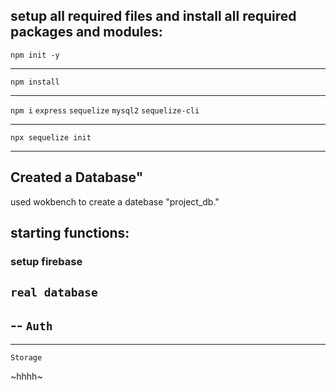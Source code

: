 ## setup all required files and install all required packages and modules:

`npm init -y`
***
`npm install`
****
`npm i` `express` `sequelize` `mysql2` `sequelize-cli`
***
`npx sequelize init`


-----------

## Created a Database"

used wokbench to create a datebase "project_db."

## starting functions:



### setup firebase

`real database`
--
--
`Auth`
---
---
`Storage`

~hhhh~


